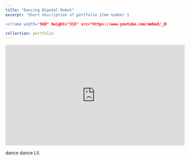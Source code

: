 ```yaml
---
title: "Dancing Bipedal Robot"
excerpt: "Short description of portfolio item number 1

<iframe width="560" height="315" src="https://www.youtube.com/embed/_QVmkpSjZs0" title="YouTube video player" frameborder="0" allow="accelerometer; autoplay; clipboard-write; encrypted-media; gyroscope; picture-in-picture" allowfullscreen></iframe>"

collection: portfolio
---
```


<iframe width="560" height="315" src="https://www.youtube.com/embed/_QVmkpSjZs0" title="YouTube video player" frameborder="0" allow="accelerometer; autoplay; clipboard-write; encrypted-media; gyroscope; picture-in-picture" allowfullscreen></iframe>

dance dance Lll. 
